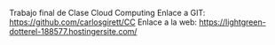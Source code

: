 Trabajo final de Clase Cloud Computing
Enlace a GIT: https://github.com/carlosgirett/CC
Enlace a la web: https://lightgreen-dotterel-188577.hostingersite.com/
